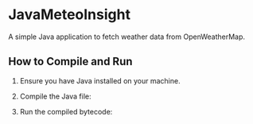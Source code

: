 # JavaMeteoInsight

A simple Java application to fetch weather data from OpenWeatherMap.

## How to Compile and Run

1. Ensure you have Java installed on your machine.
2. Compile the Java file:

3. Run the compiled bytecode:
